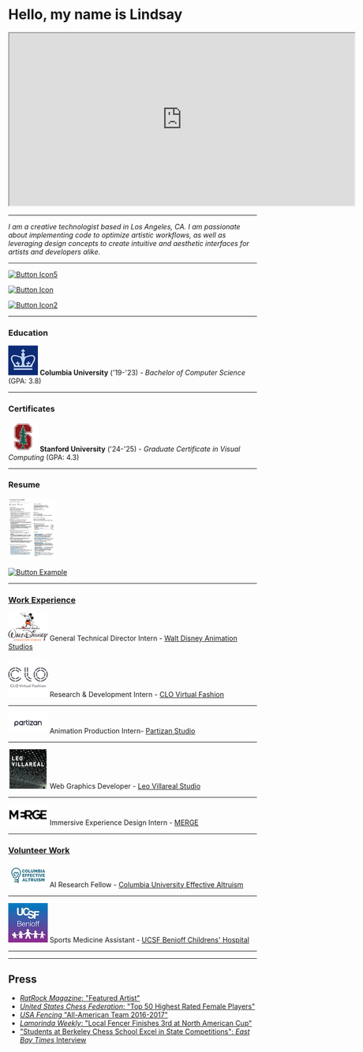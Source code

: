# Hello, my name is Lindsay 

<iframe src="https://avatar-project-one.vercel.app/" width = "700" height = "350"> 
</iframe>


---

<i>I am a creative technologist based in Los Angeles, CA.  I am passionate about implementing code to optimize artistic workflows, as well as leveraging design concepts to create intuitive and aesthetic interfaces for artists and developers alike.</i>

---

[Button Example]: https://img.shields.io/badge/Open_>-37a779?style=for-the-badge

[![Button Icon5]][Link2]
<!----------------------------------------------------------------------------->
[Link5]: https://www.youtube.com/@liko_music 'Link with example title.'
<!---------------------------------[ Buttons ]--------------------------------->
[Button Icon5]: https://img.shields.io/badge/YouTube-EF2D5E?style=for-the-badge&color=red&logoColor=white&logo=YouTube

[![Button Icon]][Link]
<!----------------------------------------------------------------------------->
[Link]: https://www.linkedin.com/in/lindsay-kornguth-a0885b1a0/ 'Link with example title.'
<!---------------------------------[ Buttons ]--------------------------------->
[Button Icon]: https://img.shields.io/badge/LinkedIn-EF2D5E?style=for-the-badge&color=blue&logoColor=white&logo=LinkedIn

[![Button Icon2]][Link2]
<!----------------------------------------------------------------------------->
[Link2]: https://github.com/likornguth?tab=repositories 'Link with example title.'
<!---------------------------------[ Buttons ]--------------------------------->
[Button Icon2]: https://img.shields.io/badge/GitHub-EF2D5E?style=for-the-badge&color=black&logoColor=white&logo=GitHub


-------

### Education
![Alt text](src/columbia_university_logo.jpeg) <b>Columbia University</b> ('19-'23) -  <i>Bachelor of Computer Science</i> (GPA: 3.8)

--- 

### Certificates
![Alt text](src/stanford_university_logo.jpeg)  <b>Stanford University</b> ('24-'25) - <i> Graduate Certificate in Visual Computing </i> (GPA: 4.3)

---
### Resume

[<img src="src/resume_screenshot.png" style="width: 10vw;">](./src/Creative_Tech_Resume.pdf)

[![Button Example]][Link]
<!----------------------------------------------------------------------------->
[Link]: ./src/Creative_Tech_Resume.pdf 'Link with example title.'
<!---------------------------------[ Buttons ]--------------------------------->


-------
### <u>Work Experience</u>


![Alt text](src/Walt_Disney_Animation_Studios_logo.svg.png) General Technical Director Intern - [Walt Disney Animation Studios](https://www.linkedin.com/company/walt-disney-animation-studios/)

![Alt text](src/clo_virtual_fashion_inc_logo.png)    Research & Development Intern - [CLO Virtual Fashion](https://www.linkedin.com/company/3214836/?lipi=urn%3Ali%3Apage%3Ad_flagship3_profile_view_base%3BB8w%2BpCSzQD%2B3pqPkOuoGrw%3D%3D)

---

![Alt text](src/partizan_logo.png)    Animation Production Intern- [Partizan Studio](https://www.linkedin.com/company/37907/?lipi=urn%3Ali%3Apage%3Ad_flagship3_profile_view_base%3BB8w%2BpCSzQD%2B3pqPkOuoGrw%3D%3D)

---

![Alt text](src/villareal_logo.png) Web   Graphics Developer - [Leo Villareal Studio](https://villareal.net/)

---



![Alt text](src/MERGE_Logo.jpg)   Immersive Experience Design Intern - [MERGE](https://www.linkedin.com/company/27237129/?lipi=urn%3Ali%3Apage%3Ad_flagship3_profile_view_base%3BoEqCrM7GTX2Uiyiqn29EqQ%3D%3D)

-------

### <u>Volunteer Work</u>

![Alt text](src/CU_EA.png) AI Research Fellow -    [Columbia University Effective Altruism](https://www.linkedin.com/company/3345128/?lipi=urn%3Ali%3Apage%3Ad_flagship3_profile_view_base%3BoEqCrM7GTX2Uiyiqn29EqQ%3D%3D)

---

![Alt text](src/ucsfchildrens_logo.jpeg) Sports Medicine Assistant -    [UCSF Benioff Childrens' Hospital](https://www.linkedin.com/company/3345128/?lipi=urn%3Ali%3Apage%3Ad_flagship3_profile_view_base%3BoEqCrM7GTX2Uiyiqn29EqQ%3D%3D)

---

------

## Press

* [<i>RatRock Magazine</i>: "Featured Artist"](https://www.ratrockmagazine.com/feature/2022/3/26/lindsay-kornguth)
* [<i>United States Chess Federation</i>: "Top 50 Highest Rated Female Players"](https://www.uschess.org/component/option,com_top_players/Itemid,371?op=list&month=1609&f=usa&l=R:Top%20Girls%20Age%2015.&h=Top%20Girls%20Age%2015)
* [<i>USA Fencing</i> "All-American Team  2016-2017" ](https://cdn1.sportngin.com/attachments/document/a123-1653878/All-American_Team_2016-17.pdf)
* [<i>Lamorinda Weekly</i>: "Local Fencer Finishes 3rd at North American Cup"](https://www.lamorindaweekly.com/archive/issue0917/Local-Fencer-Finishes-Third-at-North-American-Cup.html)
* ["Students at Berkeley Chess School Excel in State Competitions": <i>East Bay Times</i> Interview](https://www.eastbaytimes.com/2011/01/13/students-at-berkeley-chess-club-excel-in-state-competitions/)


